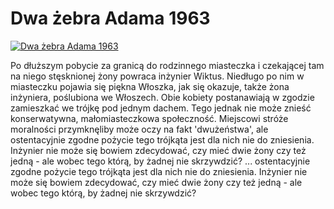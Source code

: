 Dwa żebra Adama 1963 
=============
[![Dwa żebra Adama 1963 ](http://vidos.pl/images/player.gif)](http://vidos.pl/dwa-zebra-adama-1963)

 Po dłuższym pobycie za granicą do rodzinnego miasteczka i czekającej tam na niego stęsknionej żony powraca inżynier Wiktus. Niedługo po nim w miasteczku pojawia się piękna Włoszka, jak się okazuje, także żona inżyniera, poślubiona we Włoszech. Obie kobiety postanawiają w zgodzie zamieszkać we trójkę pod jednym dachem. Tego jednak nie może znieść konserwatywna, małomiasteczkowa społeczność. Miejscowi stróże moralności przymknęliby może oczy na fakt 'dwużeństwa', ale ostentacyjnie zgodne pożycie tego trójkąta jest dla nich nie do zniesienia. Inżynier nie może się bowiem zdecydować, czy mieć dwie żony czy też jedną - ale wobec tego którą, by żadnej nie skrzywdzić?   ... ostentacyjnie zgodne pożycie tego trójkąta jest dla nich nie do zniesienia. Inżynier nie może się bowiem zdecydować, czy mieć dwie żony czy też jedną - ale wobec tego którą, by żadnej nie skrzywdzić?
